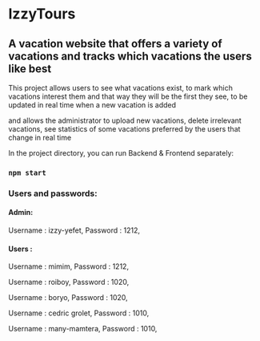 # IzzyTours

## A vacation website that offers a variety of vacations and tracks which vacations the users like best


This project allows users to see what vacations exist,
to mark which vacations interest them and that way they will be the first they see,
to be updated in real time when a new vacation is added

and allows the administrator to upload new vacations,
delete irrelevant vacations,
see statistics of some vacations preferred by the users that change in real time

In the project directory, you can run Backend & Frontend separately:


### `npm start`



### Users and passwords:

#### Admin:

Username : izzy-yefet,
Password : 1212,

#### Users :

Username : mimim,
Password : 1212,

Username : roiboy,
Password : 1020,

Username : boryo,
Password : 1020,

Username : cedric grolet,
Password : 1010,

Username : many-mamtera,
Password : 1010,
